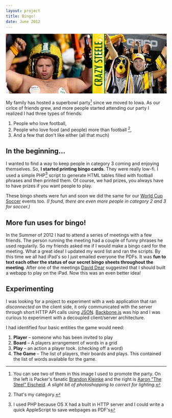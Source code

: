 ```yaml
---
layout: project
title: Bingo!
date: June 2012
--- 
```


<img src="/images/projects/bingo/fans.jpg" class="centered can_shrink" alt="A couple of crazed fans" width="800px"/>

My family has hosted a superbowl party[^1] since we moved to Iowa. As our cirlce of friends grew, and more people started attending our party I realized I had three types of friends:
1. People who love football,
2. People who love food (and people) more than football [^2],
3. And a few that don't like either (all that much)

## In the beginning...

I wanted to find a way to keep people in category 3 coming and enjoying themselves. So, **I started printing bingo cards**. They were really low-fi. I used a simple PHP[^3] script to generate HTML tables filled with football phrases and then printed them. Of course, we had prizes, you always have to have prizes if you want people to play.

These bingo sheets were fun and soon we did the same for our [World Cup Soccer](http://www.fifa.com/worldcup/) events too. _(I found, there are even more people in category 2 and 3 for soccer.)_

## More fun uses for bingo!

In the Summer of 2012 I had to attend a series of meetings with a few friends. The person running the meeting had a couple of funny phrases he used regularily. So my friends asked me if I would make a bingo card for the meeting. What a great idea! I updated my word list and ran the scripts. By this time we all had iPad's so I just emailed everyone the PDFs. It was **fun to text each other the status of our secret bingo sheets throughout the meeting**. After one of the meetings [David Dear](http://setwise.com/about/) suggested that I should built a webapp to play on the iPad. Now this was an even better idea! 

## Experimenting

I was looking for a project to experiment with a web application that ran _disconnected_ on the client side, it only communicated with the server through short HTTP API calls using [JSON](http://www.json.org/). [Backbone.js](http://backbonejs.org/) was hip and I was curious to experiment with a decoupled client/server architecture.


I had identified four basic entities the game would need:
1. **Player** &ndash; someone who has been invited to play 
2. **Board** &ndash; A players arrangement of words in a grid
3. **Play** &ndash; an action a player took. (checking off a word)
4. **The Game** &ndash; The list of players, their boards and plays. This contained the list of words available for the game.



[^1]: You can see two of them in this image I used to promote the party. On the left is Packer's fanatic [Brandon Kleinke](https://www.facebook.com/people/Brandon-Kleinke/16930497) and the right is [Aaron "The Steel" Eischeid](https://twitter.com/aeischeid). _A slight bit of photoshopping to correct for lighting._

[^2]: That's my category.

[^3]: I used PHP because OS X had a built in HTTP server and I could write a quick AppleScript to save webpages as PDF's